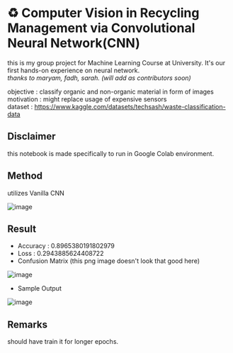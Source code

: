 # ♻️ Computer Vision in Recycling Management via Convolutional Neural Network(CNN)
this is my group project for Machine Learning Course at University. It's our first hands-on experience on neural network.<br/>
*thanks to maryam, fadh, sarah. (will add as contributors soon)*


objective : classify organic and non-organic material in form of images<br/>
motivation : might replace usage of expensive sensors<br/>
dataset : https://www.kaggle.com/datasets/techsash/waste-classification-data

## Disclaimer 
this notebook is made specifically to run in Google Colab environment.

## Method 

utilizes Vanilla CNN

![image](https://user-images.githubusercontent.com/57680454/203807119-e2516ff9-36b9-493f-93df-e95886da8382.png)

## Result

* Accuracy : 0.8965380191802979
* Loss : 0.2943885624408722
* Confusion Matrix  (this png image doesn't look that good here)

![image](https://user-images.githubusercontent.com/57680454/203807953-b01da520-74f2-4568-8c0f-8b48d1b9a7cb.png)

* Sample Output

![image](https://user-images.githubusercontent.com/57680454/203807776-7f1a6493-84e4-40c3-b0ca-3c985684d6c7.png)

## Remarks
should have train it for longer epochs.

